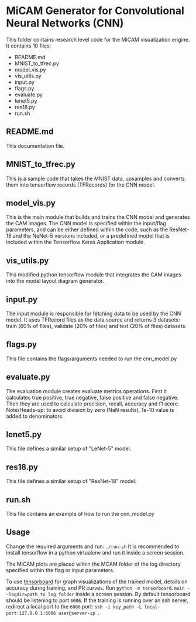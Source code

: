 # MiCAM Generator for Convolutional Neural Networks (CNN)

This folder contains research level code for the MiCAM visualization engine.
It contains 10 files:
- README.md
- MNIST_to_tfrec.py
- model_vis.py
- vis_utils.py
- input.py
- flags.py
- evaluate.py
- lenet5.py
- res18.py
- run.sh

## README.md
This documentation file.

## MNIST_to_tfrec.py
This is a sample code that takes the MNIST data, upsamples and converts them into tensorflow records (TFRecords) for the CNN model.

## model_vis.py
This is the main module that builds and trains the CNN model and generates the CAM images.  The CNN model is specified within the input/flag parameters, and can be either defined within the code, such as the ResNet-18 and the NeNet-5 versions included, or a predefined model that is included within the Tensorflow Keras Application module.

## vis_utils.py
This modified python tensorflow module  that integrates the CAM images into the model layout diagram generator.

## input.py
The input module is responsible for fetching data to be used by the CNN model.  It uses TFRecord files as the data source and returns 3 datasets:  train (60% of files), validate (20% of files) and test (20% of files) datasets.

## flags.py
This file contains the flags/arguments needed to run the cnn_model.py

## evaluate.py
The evaluation module creates evaluate metrics operations.  First it calculates true positive, true negative, false positive and false negative.  Then they are used to calculate precision, recall, accuracy and f1 score.  Note/Heads-up: to avoid division by zero (NaN results), 1e-10 value is added to denominators.

## lenet5.py
This file defines a similar setup of "LeNet-5" model.

## res18.py
This file defines a similar setup of "ResNet-18" model.

## run.sh
This file contains an example of how to run the cnn_model.py

## Usage
Change the required arguments and run: ```./run.sh```
It is recommended to install tensorflow in a python virtualenv and run it inside a screen session.

The MiCAM plots are placed within the MCAM folder of the log directory specified within the flag or input parameters.

To use [tensorboard](https://www.tensorflow.org/guide/summaries_and_tensorboard) for graph visualizations of the trained model, details on accuracy during training, and PR curves.   Run ```python -m tensorboard.main --logdir=path_to_log_folder``` inside a screen session. By default tensorboard should be listening to port `6006`.  If the training is running over an ssh server, redirect a local port to the `6006` port: ```ssh -i key_path -L local-port:127.0.0.1:6006 user@server-ip ```.